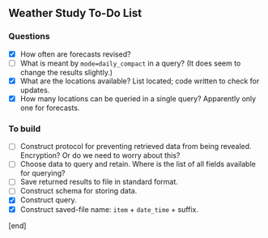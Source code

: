 ## Weather Study To-Do List   
     
### Questions                 
     
- [x] How often are forecasts revised?
- [ ] What is meant by `mode=daily_compact` in a query? (It does seem to change the results slightly.)
- [x] What are the locations available? List located; code written to check for updates.
- [x] How many locations can be queried in a single query? Apparently only one for forecasts.

### To build                  

- [ ] Construct protocol for preventing retrieved data from being revealed. Encryption? Or do we need to worry about this?
- [ ] Choose data to query and retain. Where is the list of all fields available for querying?
- [ ] Save returned results to file in standard format.
- [ ] Construct schema for storing data.
- [x] Construct query.
- [x] Construct saved-file name: `item` + `date_time` + suffix.

[end]